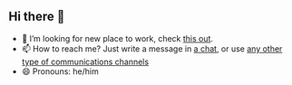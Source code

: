## Hi there 👋

- 👯 I’m looking for new place to work, check [this out](https://georgiy.sitnikov.eu/q/githubReadme).
- 📫 How to reach me? Just write a message in [a chat](https://cloud.sitnikov.eu/index.php/call/2vnuims3), or use [any other type of communications channels](https://georgiy.sitnikov.eu/q/githubReadme#contact)
- 😄 Pronouns: he/him
